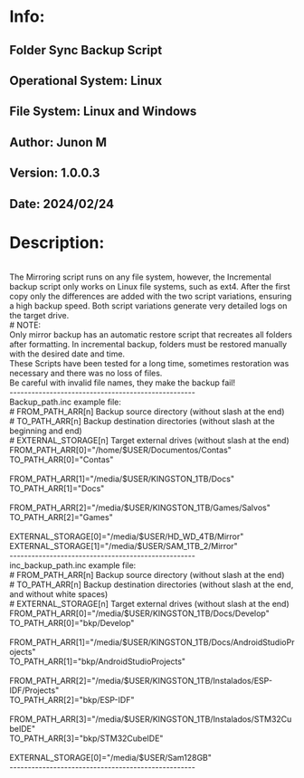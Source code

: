 # Info:

## Folder Sync Backup Script
## Operational System: Linux
## File System: Linux and Windows
## Author: Junon M
## Version: 1.0.0.3
## Date: 2024/02/24

# Description: 
<br/>
The Mirroring script runs on any file system, however, the Incremental backup script only works on Linux file systems, such as ext4. After the first copy only the differences are added with the two script variations, ensuring a high backup speed. Both script variations generate very detailed logs on the target drive.
<br/>
# NOTE:
<br/> 
Only mirror backup has an automatic restore script that recreates all folders after formatting. In incremental backup, folders must be restored manually with the desired date and time.
<br/>
These Scripts have been tested for a long time, sometimes restoration was necessary and there was no loss of files.
<br/>
Be careful with invalid file names, they make the backup fail!
<br/>
---------------------------------------------------
<br/>
Backup_path.inc example file:
<br/>
# FROM_PATH_ARR[n] Backup source directory (without slash at the end)
<br/>
# TO_PATH_ARR[n] Backup destination directories (without slash at the beginning and end)
<br/>
# EXTERNAL_STORAGE[n] Target external drives (without slash at the end)
<br/>
FROM_PATH_ARR[0]="/home/$USER/Documentos/Contas"
<br/>
TO_PATH_ARR[0]="Contas"
<br/><br/>
FROM_PATH_ARR[1]="/media/$USER/KINGSTON_1TB/Docs"
<br/>
TO_PATH_ARR[1]="Docs"
<br/><br/>
FROM_PATH_ARR[2]="/media/$USER/KINGSTON_1TB/Games/Salvos"
<br/>
TO_PATH_ARR[2]="Games"
<br/><br/>
EXTERNAL_STORAGE[0]="/media/$USER/HD_WD_4TB/Mirror"
<br/>
EXTERNAL_STORAGE[1]="/media/$USER/SAM_1TB_2/Mirror"
<br/>
---------------------------------------------------
<br/>
inc_backup_path.inc example file:
<br/>
# FROM_PATH_ARR[n] Backup source directory (without slash at the end)
<br/>
# TO_PATH_ARR[n] Backup destination directories (without slash at the end, and without white spaces)
<br/>
# EXTERNAL_STORAGE[n] Target external drives (without slash at the end)
<br/>
FROM_PATH_ARR[0]="/media/$USER/KINGSTON_1TB/Docs/Develop"
<br/>
TO_PATH_ARR[0]="bkp/Develop"
<br/><br/>
FROM_PATH_ARR[1]="/media/$USER/KINGSTON_1TB/Docs/AndroidStudioProjects"
<br/>
TO_PATH_ARR[1]="bkp/AndroidStudioProjects"
<br/><br/>
FROM_PATH_ARR[2]="/media/$USER/KINGSTON_1TB/Instalados/ESP-IDF/Projects"
<br/>
TO_PATH_ARR[2]="bkp/ESP-IDF"
<br/><br/>
FROM_PATH_ARR[3]="/media/$USER/KINGSTON_1TB/Instalados/STM32CubeIDE"
<br/>
TO_PATH_ARR[3]="bkp/STM32CubeIDE"
<br/><br/>
EXTERNAL_STORAGE[0]="/media/$USER/Sam128GB"
<br/>
---------------------------------------------------


